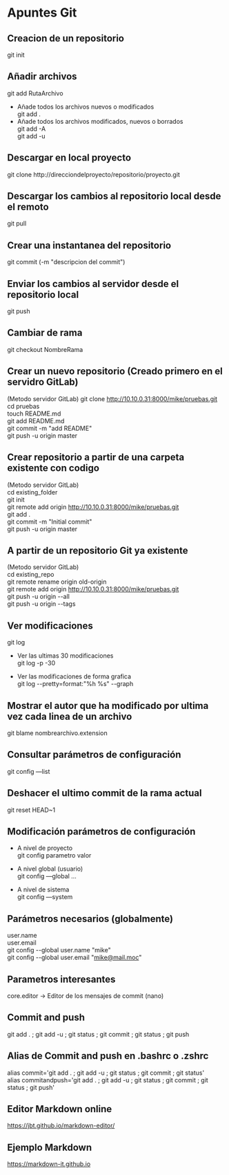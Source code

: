 # Apuntes Git

## Creacion de un repositorio
git init  

## Añadir archivos
git add RutaArchivo  
- Añade todos los archivos nuevos o modificados  
    git add .  
- Añade todos los archivos modificados, nuevos o borrados  
    git add -A  
    git add -u  

## Descargar en local proyecto
git clone http://direcciondelproyecto/repositorio/proyecto.git  

## Descargar los cambios al repositorio local desde el remoto
git pull  

## Crear una instantanea del repositorio
git commit (-m "descripcion del commit")  

## Enviar los cambios al servidor desde el repositorio local
git push  
## Cambiar de rama
git checkout NombreRama  

## Crear un nuevo repositorio (Creado primero en el servidro GitLab)
(Metodo servidor GitLab)
git clone http://10.10.0.31:8000/mike/pruebas.git  
cd pruebas  
touch README.md  
git add README.md  
git commit -m "add README"  
git push -u origin master  

## Crear repositorio a partir de una carpeta existente con codigo
(Metodo servidor GitLab)  
cd existing_folder  
git init  
git remote add origin http://10.10.0.31:8000/mike/pruebas.git  
git add .  
git commit -m "Initial commit"  
git push -u origin master  

## A partir de un repositorio Git ya existente
(Metodo servidor GitLab)  
cd existing_repo  
git remote rename origin old-origin  
git remote add origin http://10.10.0.31:8000/mike/pruebas.git  
git push -u origin --all  
git push -u origin --tags  

## Ver modificaciones
git log  
- Ver las ultimas 30 modificaciones  
    git log -p -30  

- Ver las modificaciones de forma grafica  
    git log --pretty=format:"%h %s" --graph  

## Mostrar el autor que ha modificado por ultima vez cada linea de un archivo
git blame nombrearchivo.extension  

## Consultar parámetros de configuración
git config —list  

## Deshacer el ultimo commit de la rama actual
git reset HEAD~1  

## Modificación parámetros de configuración
- A nivel de proyecto  
    git config parametro valor  

- A nivel global (usuario)  
    git config —global …  

- A nivel de sistema  
    git config —system  

## Parámetros necesarios (globalmente)
user.name  
user.email  
git config --global user.name "mike"  
git config --global user.email "mike@mail.moc"  

## Parametros interesantes
core.editor -> Editor de los mensajes de commit (nano)  

## Commit and push
git add . ; git add -u ; git status ; git commit ; git status ; git push  

## Alias de Commit and push en .bashrc o .zshrc
alias commit='git add . ; git add -u ; git status ; git commit ; git status'  
alias commitandpush='git add . ; git add -u ; git status ; git commit ; git status ; git push'  

## Editor Markdown online
https://jbt.github.io/markdown-editor/

## Ejemplo Markdown
https://markdown-it.github.io

